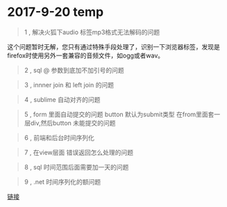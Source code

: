 # 2017-9-20 temp

> 1 , 解决火狐下audio 标签mp3格式无法解码的问题

这个问题暂时无解，您只有通过特殊手段处理了，识别一下浏览器标签，发现是firefox时使用另外一套兼容的音频文件，如ogg或者wav。

> 2 , sql  @ 参数到底加不加引号的问题
> 

> 3 , innner join  和 left join 的问题
> 

> 4 , sublime 自动对齐的问题
> 

> 5 , form 里面自动提交的问题  button 默认为submit类型  在from里面套一层div,然后button 未能提交的问题

> 6 , 前端和后台时间序列化

> 7 , 在view层面  错误返回怎么处理的问题

> 8 , sql 时间范围后面需要加一天的问题 

> 9 , .net 时间序列化的额问题

<a href="http://blog.csdn.net/thinkscape/article/details/7545109" target="_blank">链接</a>

 
